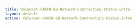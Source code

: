 ```yaml
---
title: ValueSet-CARIN-BB-Network-Contracting-Status-intro
layout: default
active: ValueSet-CARIN-BB-Network-Contracting-Status-intro
---
```


